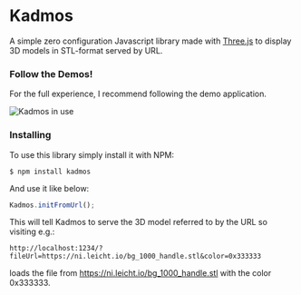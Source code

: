 # Kadmos

A simple zero configuration Javascript library made with [Three.js](hhttps://threejs.org/) to display 3D models in STL-format served by URL. 

### Follow the Demos!

For the full experience, I recommend following the demo application.

![Kadmos in use](https://github.com/leicht-io/kadmos/blob/master/examples/graphics/demo-image.PNG?raw=true)

### Installing

To use this library simply install it with NPM:

```
$ npm install kadmos
```

And use it like below:

```typescript
Kadmos.initFromUrl();
```

This will tell Kadmos to serve the 3D model referred to by the URL so visiting e.g.:

```
http://localhost:1234/?fileUrl=https://ni.leicht.io/bg_1000_handle.stl&color=0x333333
```

loads the file from https://ni.leicht.io/bg_1000_handle.stl with the color 0x333333.
